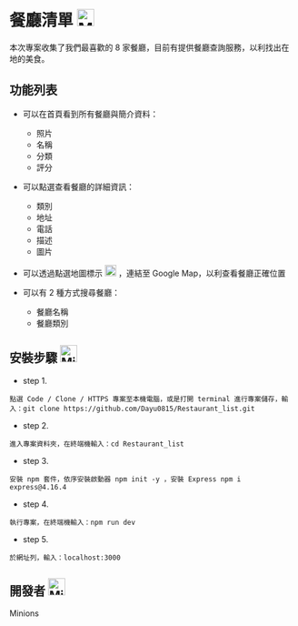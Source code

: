 # 餐廳清單 <img src="https://octodex.github.com/images/minion.png" alt="Minions" title="Minions Restaurant" width='30' height='30'/>

本次專案收集了我們最喜歡的 8 家餐廳，目前有提供餐廳查詢服務，以利找出在地的美食。

## 功能列表

* 可以在首頁看到所有餐廳與簡介資料：

  * 照片
  * 名稱
  * 分類
  * 評分

* 可以點選查看餐廳的詳細資訊：

  * 類別
  * 地址
  * 電話
  * 描述
  * 圖片

* 可以透過點選地圖標示 <img src="https://upload.wikimedia.org/wikipedia/commons/9/91/Font_Awesome_5_solid_map-marked-alt.svg" width="20" height="20"> ，連結至 Google Map，以利查看餐廳正確位置

* 可以有 2 種方式搜尋餐廳：
  * 餐廳名稱
  * 餐廳類別
 
## 安裝步驟 <img src="https://octodex.github.com/images/minion.png" alt="Minions" title="Minions" width='30px' height='30px'/>
* step 1.
```
點選 Code / Clone / HTTPS 專案至本機電腦，或是打開 terminal 進行專案儲存，輸入：git clone https://github.com/Dayu0815/Restaurant_list.git
```
* step 2. 
```
進入專案資料夾，在終端機輸入：cd Restaurant_list
```
* step 3.
```
安裝 npm 套件，依序安裝啟動器 npm init -y ，安裝 Express npm i express@4.16.4
```
* step 4. 
```
執行專案，在終端機輸入：npm run dev
```
* step 5.
```
於網址列，輸入：localhost:3000
```


## 開發者 <img src="https://octodex.github.com/images/minion.png" alt="Minions" title="Minions" width='30px' height='30px'/>
 Minions 
